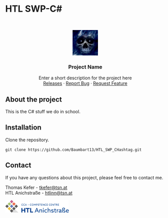 # HTL SWP-C#

<br/>
<p align="center">
  <a href="https://htl-anichstrasse.tirol">
    <img src=".github/baumi.jpg" alt="Logo" width="80" height="80">
  </a>

  <h3 align="center">Project Name</h3>

  <p align="center">
    Enter a short description for the project here
    <br/>
    <a href="https://github.com/baumbart13/HTL_SWP_CHashtag/releases">Releases</a>
    ·
    <a href="https://github.com/baumbart13/HTL_SWP_CHashtag/issues">Report Bug</a>
    ·
    <a href="https://github.com/baumbart13/HTL_SWP_CHashtag/issues">Request Feature</a>
  </p>
</p>

## About the project

This is the C# stuff we do in school.

## Installation

Clone the repository.
```
git clone https://github.com/Baumbart13/HTL_SWP_CHashtag.git
```

## Contact

If you have any questions about this project, please feel free to contact me.

Thomas Kefer - tkefer@tsn.at<br>
HTL Anichstraße - htlinn@tsn.at

<a href="https://htl-anichstrasse.tirol" target="_blank"><img src=".github/htl-anichstrasse-logo.svg" width="200px"></a>
